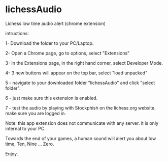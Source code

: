 # lichessAudio
Lichess low time audio alert (chrome extension)

intructions:

1- Download the folder to your PC/Laptop.

2- Open a Chrome page, go to options, select "Extensions"

3- In the Extensions page, in the right hand corner, select Developer Mode.

4- 3 new buttons will appear on the top bar, select "load unpacked"

5 - navigate to your downloaded folder "lichessAudio" and click "select folder".

6 - just make sure this extension is enabled.

7 - test the audio by playing with Stockphish on the lichess.org website. make sure you are logged in.

Note: this app extension does not communicate with any server. it is only internal to your PC.

Towards the end of your games, a human sound will alert you about low time, Ten, Nine ... Zero.

Enjoy.
